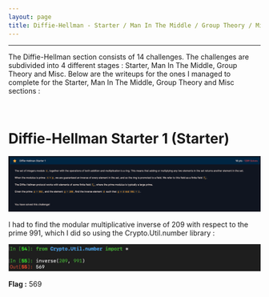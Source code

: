 ```yaml
---
layout: page
title: Diffie-Hellman - Starter / Man In The Middle / Group Theory / Misc
---
```

<hr/>

The Diffie-Hellman section consists of 14 challenges. The challenges are subdivided into 4 different stages : Starter, Man In The Middle, Group Theory and Misc. Below are the writeups for the ones I managed to complete for the Starter, Man In The Middle, Group Theory and Misc sections :

<br/>

# Diffie-Hellman Starter 1 (Starter)

![CryptoHack Image](/assets/img/exploitImages/cryptoHack/img170.png)

I had to find the modular multiplicative inverse of 209 with respect to the prime 991, which I did so using the Crypto.Util.number library :

![CryptoHack Image](/assets/img/exploitImages/cryptoHack/img171.png)

<p> <b>Flag :</b> 569 </p>


